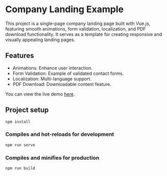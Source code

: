 # Company Landing Example
This project is a single-page company landing page built with Vue.js, featuring smooth animations, form validation, localization, and PDF download functionality. 
It serves as a template for creating responsive and visually appealing landing pages.
## Features
- Animations: Enhance user interaction.
- Form Validation: Example of validated contact forms.
- Localization: Multi-language support.
- PDF Download: Downloadable content feature.
  
You can view the live demo [here](https://landing-ffd8c.web.app/).

## Project setup
```
npm install
```

### Compiles and hot-reloads for development
```
npm run serve
```

### Compiles and minifies for production
```
npm run build
```

